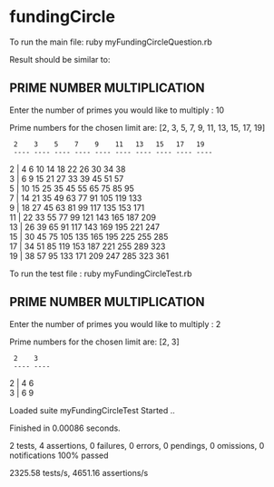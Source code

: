 # fundingCircle

To run the main file: ruby myFundingCircleQuestion.rb

Result should be similar to:

 PRIME NUMBER MULTIPLICATION 
-------------------------------

Enter the number of primes you would like to multiply : 10


Prime numbers for the chosen limit are: [2, 3, 5, 7, 9, 11, 13, 15, 17, 19]


     2    3    5    7    9    11   13   15   17   19   
     ---- ---- ---- ---- ---- ---- ---- ---- ---- ---- 
2  | 4    6    10   14   18   22   26   30   34   38   
3  | 6    9    15   21   27   33   39   45   51   57   
5  | 10   15   25   35   45   55   65   75   85   95   
7  | 14   21   35   49   63   77   91   105  119  133  
9  | 18   27   45   63   81   99   117  135  153  171  
11 | 22   33   55   77   99   121  143  165  187  209  
13 | 26   39   65   91   117  143  169  195  221  247  
15 | 30   45   75   105  135  165  195  225  255  285  
17 | 34   51   85   119  153  187  221  255  289  323  
19 | 38   57   95   133  171  209  247  285  323  361 



To run the test file : ruby myFundingCircleTest.rb

PRIME NUMBER MULTIPLICATION 
-------------------------------
Enter the number of primes you would like to multiply : 2


Prime numbers for the chosen limit are: [2, 3]


     2    3    
     ---- ---- 
2  | 4    6    
3  | 6    9    


Loaded suite myFundingCircleTest
Started
..

Finished in 0.00086 seconds.

2 tests, 4 assertions, 0 failures, 0 errors, 0 pendings, 0 omissions, 0 notifications
100% passed

2325.58 tests/s, 4651.16 assertions/s
